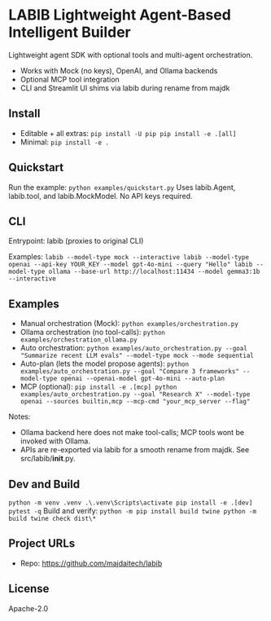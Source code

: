 ﻿# LABIB  Lightweight Agent-Based Intelligent Builder

Lightweight agent SDK with optional tools and multi-agent orchestration.

- Works with Mock (no keys), OpenAI, and Ollama backends
- Optional MCP tool integration
- CLI and Streamlit UI shims via labib during rename from majdk

## Install

- Editable + all extras:
`
pip install -U pip
pip install -e .[all]
`
- Minimal:
`
pip install -e .
`

## Quickstart

Run the example:
`
python examples/quickstart.py
`
Uses labib.Agent, labib.tool, and labib.MockModel. No API keys required.

## CLI

Entrypoint: labib (proxies to original CLI)

Examples:
`
labib --model-type mock --interactive
labib --model-type openai --api-key YOUR_KEY --model gpt-4o-mini --query "Hello"
labib --model-type ollama --base-url http://localhost:11434 --model gemma3:1b --interactive
`

## Examples

- Manual orchestration (Mock):
`
python examples/orchestration.py
`
- Ollama orchestration (no tool-calls):
`
python examples/orchestration_ollama.py
`
- Auto orchestration:
`
python examples/auto_orchestration.py --goal "Summarize recent LLM evals" --model-type mock --mode sequential
`
- Auto-plan (lets the model propose agents):
`
python examples/auto_orchestration.py --goal "Compare 3 frameworks" --model-type openai --openai-model gpt-4o-mini --auto-plan
`
- MCP (optional):
`
pip install -e .[mcp]
python examples/auto_orchestration.py --goal "Research X" --model-type openai --sources builtin,mcp --mcp-cmd "your_mcp_server --flag"
`

Notes:
- Ollama backend here does not make tool-calls; MCP tools wont be invoked with Ollama.
- APIs are re-exported via labib for a smooth rename from majdk. See src/labib/__init__.py.

## Dev and Build

`
python -m venv .venv
.\.venv\Scripts\activate
pip install -e .[dev]
pytest -q
`
Build and verify:
`
python -m pip install build twine
python -m build
twine check dist\*
`

## Project URLs

- Repo: https://github.com/majdaitech/labib

## License

Apache-2.0
